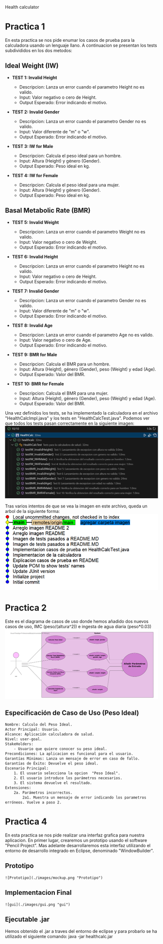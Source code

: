 Health calculator

# Practica 1
En esta practica se nos pide enumar los casos de prueba para la calculadora usando un lenguaje llano. A continuacion se presentan los tests subdivididos en los dos metodos:

## Ideal Weight (IW)

- **TEST 1: Invalid Height**
    - Descripcion: Lanza un error cuando el parametro Height no es valido.
    - Input: Valor negativo o cero de Height.
    - Output Esperado: Error indicando el motivo.

- **TEST 2: Invalid Gender**
    - Descripcion: Lanza un error cuando el parametro Gender no es valido.
    - Input: Valor diferente de "m" o "w".
    - Output Esperado: Error indicando el motivo.

- **TEST 3: IW for Male**
    - Descripcion: Calcula el peso ideal para un hombre.
    - Input: Altura (Height) y género (Gender).
    - Output Esperado: Peso ideal en kg.

- **TEST 4: IW for Female**
    - Descripcion: Calcula el peso ideal para una mujer.
    - Input: Altura (Height) y género (Gender).
    - Output Esperado: Peso ideal en kg.
    
## Basal Metabolic Rate (BMR)

- **TEST 5: Invalid Weight**
    - Descripcion: Lanza un error cuando el parametro Weight no es valido.
    - Input: Valor negativo o cero de Weight.
    - Output Esperado: Error indicando el motivo.

- **TEST 6: Invalid Height**
    - Descripcion: Lanza un error cuando el parametro Height no es valido.
    - Input: Valor negativo o cero de Height.
    - Output Esperado: Error indicando el motivo.

- **TEST 7: Invalid Gender**
    - Descripcion: Lanza un error cuando el parametro Gender no es valido.
    - Input: Valor diferente de "m" o "w".
    - Output Esperado: Error indicando el motivo.

- **TEST 8: Invalid Age**
    - Descripcion: Lanza un error cuando el parametro Age no es valido.
    - Input: Valor negativo o cero de Age.
    - Output Esperado: Error indicando el motivo.

- **TEST 9: BMR for Male**
    - Descripcion: Calcula el BMR para un hombre.
    - Input: Altura (Height), género (Gender), peso (Weight) y edad (Age).
    - Output Esperado: Valor del BMR.

- **TEST 10: BMR for Female**
    - Descripcion: Calcula el BMR para una mujer.
    - Input: Altura (Height), género (Gender), peso (Weight) y edad (Age).
    - Output Esperado: Valor del BMR.

Una vez definidos los tests, se ha implementado la calculadora en el archivo "HealthCalcImpl.java" y los tests en "HealthCalcTest.java". Podemos ver que todos los tests pasan correctamente en la siguiente imagen:
    ![tests_realizados](./images/tests.png "Tests pasados")

Tras varios intentos de que se vea la imagen en este archivo, queda un arbol de la siguiente forma:
    ![arbol](./images/arbol.png "arbol")

# Practica 2
Este es el diagrama de casos de uso donde hemos añadido dos nuevos casos de uso, IMC (peso/(altura^2)) e ingesta de agua diaria (peso*0.03)
    ![CasosUso](./images/DiagramaCasosUso.png "CasosUso")

## Especificación de Caso de Uso (Peso Ideal)
    Nombre: Calculo del Peso Ideal.
    Actor Principal: Usuario.
    Alcance: Aplicación calculadora de salud.
    Nivel: user-goal.
    StakeHolders:
        - Usuario que quiere conocer su peso ideal.
    Precondiciones: La aplicacion es funcional para el usuario.
    Garantías Mínimas: Lanza un mensaje de error en caso de fallo.
    Garantías de Éxito: Devuelve el peso ideal.
    Escenario Principal:
        1. El usuario selecciona la opcion  "Peso Ideal".
        2. El usuario introduce los parámetros necesarios.
        3. El sistema devuelve el resultado.
    Extensiones:
        2a. Parámetros incorrectos.
            2a1. Muestra un mensaje de error indicando los parametros erróneos. Vuelve a paso 2.

# Practica 4
En esta practica se nos pide realizar una interfaz grafica para nuestra aplicacion. En primer lugar, crearemos un prototipo usando el software "Pencil Project". Mas adelante desarrollaremos esta interfaz utilizando el entorno de desarrollo integrado en Eclipse, denominado "WindowBuilder".


## Prototipo
    ![Prototipo](./images/mockup.png "Prototipo")

## Implementacion Final
    ![gui](./images/gui.png "gui")

## Ejecutable .jar
Hemos obtenido el .jar a traves del entorno de eclipse y para probarlo se ha utilizado el siguiente comando:
    java -jar healthcalc.jar  





